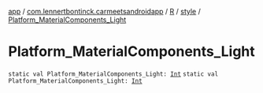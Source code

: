 [app](../../../index.md) / [com.lennertbontinck.carmeetsandroidapp](../../index.md) / [R](../index.md) / [style](index.md) / [Platform_MaterialComponents_Light](./-platform_-material-components_-light.md)

# Platform_MaterialComponents_Light

`static val Platform_MaterialComponents_Light: `[`Int`](https://kotlinlang.org/api/latest/jvm/stdlib/kotlin/-int/index.html)
`static val Platform_MaterialComponents_Light: `[`Int`](https://kotlinlang.org/api/latest/jvm/stdlib/kotlin/-int/index.html)
